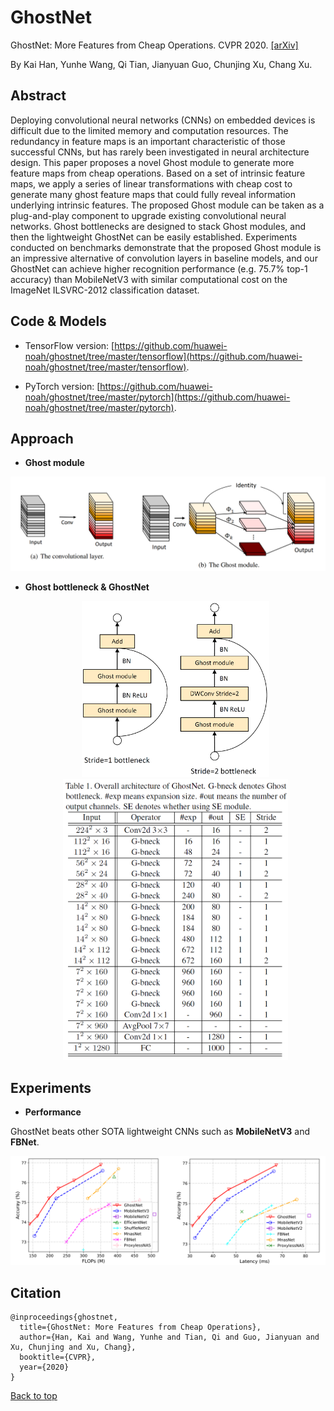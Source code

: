 # GhostNet

GhostNet: More Features from Cheap Operations. CVPR 2020. [[arXiv]](https://arxiv.org/abs/1911.11907)

By Kai Han, Yunhe Wang, Qi Tian, Jianyuan Guo, Chunjing Xu, Chang Xu.

## Abstract

Deploying convolutional neural networks (CNNs) on embedded devices is difficult due to the limited memory and computation resources. The redundancy in feature maps is an important characteristic of those successful CNNs, but has rarely been investigated in neural architecture design. This paper proposes a novel Ghost module to generate more feature maps from cheap operations. Based on a set of intrinsic feature maps, we apply a series of linear transformations with cheap cost to generate many ghost feature maps that could fully reveal information underlying intrinsic features. The proposed Ghost module can be taken as a plug-and-play component to upgrade existing convolutional neural networks. Ghost bottlenecks are designed to stack Ghost modules, and then the lightweight GhostNet can be easily established. Experiments conducted on benchmarks demonstrate that the proposed Ghost module is an impressive alternative of convolution layers in baseline models, and our GhostNet can achieve higher recognition performance (e.g. 75.7% top-1 accuracy) than MobileNetV3 with similar computational cost on the ImageNet ILSVRC-2012 classification dataset.

## Code & Models

- TensorFlow version: [https://github.com/huawei-noah/ghostnet/tree/master/tensorflow](https://github.com/huawei-noah/ghostnet/tree/master/tensorflow).

- PyTorch version: [https://github.com/huawei-noah/ghostnet/tree/master/pytorch](https://github.com/huawei-noah/ghostnet/tree/master/pytorch).

## Approach

- **Ghost module**

<div align="center">
   <img src="./ghost_module.png" width="720">
</div>

- **Ghost bottleneck & GhostNet**

  <div align="center">
     <img src="./ghost_bneck.png" width="300"><img src="./ghostnet.png" width="360">
  </div>

## Experiments

- **Performance**

GhostNet beats other SOTA lightweight CNNs such as **MobileNetV3** and **FBNet**.

<div align="center">
   <img src="./flops_latency.png" width="720">
</div>

## Citation
```
@inproceedings{ghostnet,
  title={GhostNet: More Features from Cheap Operations},
  author={Han, Kai and Wang, Yunhe and Tian, Qi and Guo, Jianyuan and Xu, Chunjing and Xu, Chang},
  booktitle={CVPR},
  year={2020}
}
```

<a href="#top">Back to top</a>
